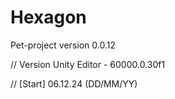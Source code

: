 # Hexagon
 Pet-project version 0.0.12

// Version Unity Editor - 60000.0.30f1

// [Start] 06.12.24 (DD/MM/YY)